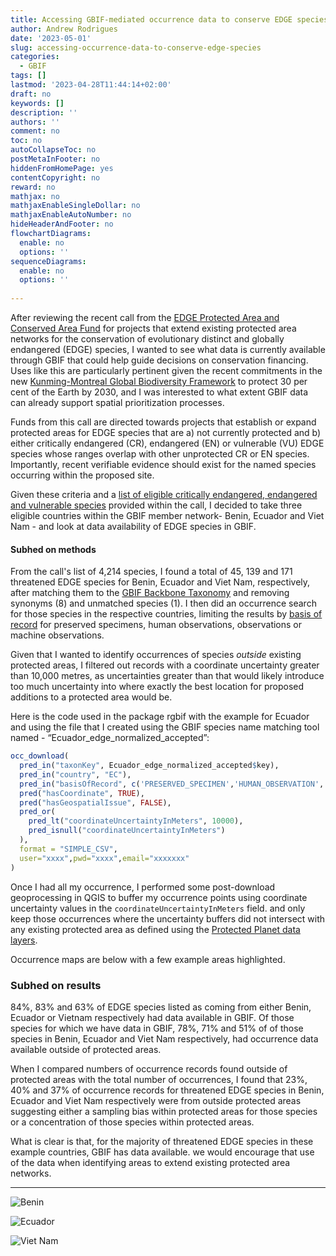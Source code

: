 ```yaml
---
title: Accessing GBIF-mediated occurrence data to conserve EDGE species
author: Andrew Rodrigues
date: '2023-05-01'
slug: accessing-occurrence-data-to-conserve-edge-species
categories:
  - GBIF
tags: []
lastmod: '2023-04-28T11:44:14+02:00'
draft: no
keywords: []
description: ''
authors: ''
comment: no
toc: no
autoCollapseToc: no
postMetaInFooter: no
hiddenFromHomePage: yes
contentCopyright: no
reward: no
mathjax: no
mathjaxEnableSingleDollar: no
mathjaxEnableAutoNumber: no
hideHeaderAndFooter: no
flowchartDiagrams:
  enable: no
  options: ''
sequenceDiagrams:
  enable: no
  options: ''
  
---
```


After reviewing the recent call from the [EDGE Protected Area and Conserved Area Fund](https://www.edgeofexistence.org/edge-protected-and-conserved-area-fund/#:~:text=The%20EDGE%20Protected%20and%20Conserved,across%20the%20tropics%20and%20subtropics) for projects that extend existing protected area networks for the conservation of evolutionary distinct and globally endangered (EDGE) species, I wanted to see what data is currently available through GBIF that could help guide decisions on conservation financing. Uses like this are particularly pertinent given the recent commitments in the new [Kunming-Montreal Global Biodiversity Framework](https://www.cbd.int/article/cop15-final-text-kunming-montreal-gbf-221222) to protect 30 per cent of the Earth by 2030, and I was interested to what extent GBIF data can already support spatial prioritization processes. 

Funds from this call are directed towards projects that establish or expand protected areas for EDGE species that are a) not currently protected and b) either critically endangered (CR), endangered (EN) or vulnerable (VU) EDGE species whose ranges overlap with other unprotected CR or EN species. Importantly, recent verifiable evidence should exist for the named species occurring within the proposed site.

Given these criteria and a [list of eligible critically endangered, endangered and vulnerable species](https://www.edgeofexistence.org/wp-content/uploads/2023/03/2023_EDGE_species_RT_call.xlsx) provided within the call, I decided to take three eligible countries within the GBIF member network-  Benin, Ecuador and Viet Nam - and look at data availability of EDGE species in GBIF. 

#### Subhed on methods

From the call's list of 4,214 species, I found a total of 45, 139 and 171 threatened EDGE species for Benin, Ecuador and Viet Nam, respectively, after matching them to the [GBIF Backbone Taxonomy](https://www.gbif.org/dataset/d7dddbf4-2cf0-4f39-9b2a-bb099caae36c) and removing synonyms (8) and unmatched species (1). I then did an occurrence search for those species in the respective countries, limiting the results by [basis of record](https://docs.gbif.org/course-data-use/en/basis-of-record.html) for preserved specimens, human observations, observations or machine observations. 

Given that I wanted to identify occurrences of species _outside_ existing protected areas, I filtered out records with a coordinate uncertainty greater than 10,000 metres, as uncertainties greater than that would likely introduce too much uncertainty into where exactly the best location for proposed additions to a protected area would be.  

Here is the code used in the package rgbif with the example for Ecuador and using the file that I created using the GBIF species name matching tool named - “Ecuador_edge_normalized_accepted”:

```R
occ_download(
  pred_in("taxonKey", Ecuador_edge_normalized_accepted$key),
  pred_in("country", "EC"),
  pred_in("basisOfRecord", c('PRESERVED_SPECIMEN','HUMAN_OBSERVATION','OBSERVATION','MACHINE_OBSERVATION')),
  pred("hasCoordinate", TRUE),
  pred("hasGeospatialIssue", FALSE),
  pred_or(
    pred_lt("coordinateUncertaintyInMeters", 10000),
    pred_isnull("coordinateUncertaintyInMeters")
  ),
  format = "SIMPLE_CSV",
  user="xxxx",pwd="xxxx",email="xxxxxxx"
)
```

Once I had all my occurrence, I performed some post-download geoprocessing in QGIS to buffer my occurrence points using coordinate uncertainty values in the `coordinateUncertaintyInMeters` field. and only keep those occurrences where the uncertainty buffers did not intersect with any existing protected area as defined using the [Protected Planet data layers](https://www.protectedplanet.net/). 

Occurrence maps are below with a few example areas highlighted.

### Subhed on results

84%, 83% and 63% of EDGE species listed as coming from either Benin, Ecuador or Vietnam respectively had data available in GBIF. Of those species for which we have data in GBIF, 78%, 71% and 51% of of those species in Benin, Ecuador and Viet Nam respectively, had occurrence data available outside of protected areas.

When I compared numbers of occurrence records found outside of protected areas with the total number of occurrences, I found that 23%, 40% and 37% of occurrence records for threatened EDGE species in Benin, Ecuador and Viet Nam respectively were from outside protected areas suggesting either a sampling bias within protected areas for those species or a concentration of those species within protected areas.

What is clear is that, for the majority of threatened EDGE species in these example countries, GBIF has data available. we would encourage that use of the data when identifying areas to extend existing protected area networks. 

---

![Benin](/post/2023-05-01-accessing-occurrence-data-to-conserve-edge-species/benin-edge.png)

![Ecuador](/post/2023-05-01-accessing-occurrence-data-to-conserve-edge-species/ecuador-edge.png)

![Viet Nam](/post/2023-05-01-accessing-occurrence-data-to-conserve-edge-species/viet_nam-edge.png)
